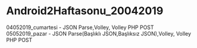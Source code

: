 # Android2Haftasonu_20042019

04052019_cumartesi - JSON Parse,Volley, Volley PHP POST
05052019_pazar - JSON Parse(Başlıklı JSON,Başlıksız JSON),Volley, Volley PHP POST
